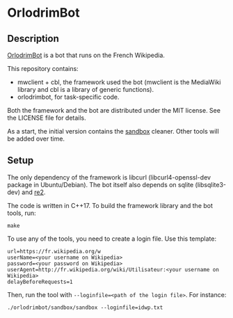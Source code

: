 # OrlodrimBot

## Description

[OrlodrimBot](https://fr.wikipedia.org/wiki/Utilisateur:OrlodrimBot) is a bot that runs on the French Wikipedia.

This repository contains:

* mwclient + cbl, the framework used the bot (mwclient is the MediaWiki library and cbl is a library of generic functions).
* orlodrimbot, for task-specific code.

Both the framework and the bot are distributed under the MIT license. See the LICENSE file for details.

As a start, the initial version contains the [sandbox](https://fr.wikipedia.org/wiki/Aide:Bac_%C3%A0_sable) cleaner. Other tools will be added over time.

## Setup

The only dependency of the framework is libcurl (libcurl4-openssl-dev package in Ubuntu/Debian). The bot itself also depends on sqlite (libsqlite3-dev) and [re2](https://github.com/google/re2).

The code is written in C++17. To build the framework library and the bot tools, run:

`make`

To use any of the tools, you need to create a login file. Use this template:

```
url=https://fr.wikipedia.org/w
userName=<your username on Wikipedia>
password=<your password on Wikipedia>
userAgent=http://fr.wikipedia.org/wiki/Utilisateur:<your username on Wikipedia>
delayBeforeRequests=1
```

Then, run the tool with `--loginfile=<path of the login file>`. For instance:

```
./orlodrimbot/sandbox/sandbox --loginfile=idwp.txt
```
